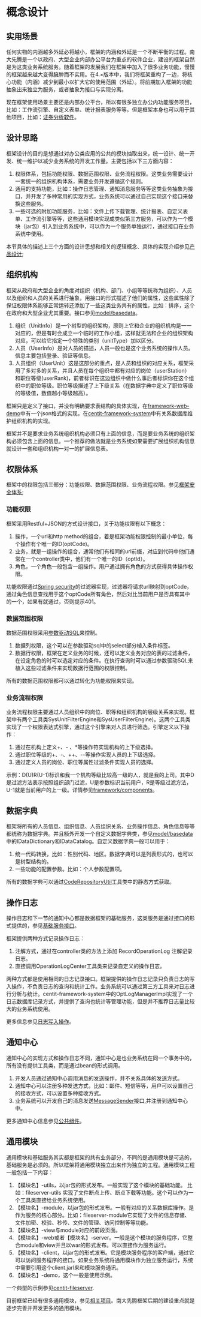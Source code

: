 # 概念设计

## 实用场景
任何实物的内涵越多外延必将越小，框架的内涵和外延是一个不断平衡的过程。南大先腾是一个以政府、大型企业内部办公平台为重点的软件企业，建设的框架自然是为这类业务系统服务。随着框架的发展我们在框架中加入了很多业务功能，慢慢的框架越来越大变得臃肿而不实用。在4.×版本中，我们将框架重构了一边，将核心功能（内涵）减少到最小以扩大它的使用范围（外延）。将前期加入框架的功能抽象出来独立为服务，或者抽象为接口与实现分离。

现在框架使用场景主要还是内部办公平台，所以有很多独立办公内功能服务项目，比如：工作流引擎、自定义表单、统计报表服务等等。但是框架本身也可以用于其他项目，比如：[证券分析软件](http://demo.centit.com/smas)。

## 设计思路

框架设计的目的是想通过对办公类应用的公共的模块抽取出来，统一设计、统一开发、统一维护以减少业务系统的开发工作量。主要包括以下三方面内容：
1. 权限体系，包括功能权限、数据范围权限、业务流程权限。这类业务需要设计一套统一的组织机构体系，需要业务开发遵循这个规则。
2. 通用的支持功能，比如：操作日志管理、通知消息服务等等这类业务抽象为接口，并开发了多种常用的实现方式，业务系统可以通过自己实现这个接口来替换这些服务。
3. 一些可选的附加功能服务，比如：文件上传下载管理、统计报表、自定义表单、工作流引擎等等，这些通用模块实现成类似第三方服务，可以作为一个模块（jar包）引入到业务系统中，可以作为一个服务单独运行，通过接口在业务系统中使用。

本节具体的描述上三个方面的设计思想和相关的逻辑概念、具体的实现介绍参见[产品设计](./product_design.html);

## 组织机构

框架从政府和大型企业的角度对组织（机构、部门、小组等等统称为组织）、人员以及组织和人员的关系进行抽象，用接口的形式描述了他们的属性，这些属性除了保证权限体系能够正常运转还添加了一些这类业务共有的属性，比如：排序，这个在政府和大型企业尤其重要。接口参见[model/basedata](https://github.com/ndxt/centit-framework/tree/master/framework-core/src/main/java/com/centit/framework/model/basedata)。
1. 组织（UnitInfo）是一个树型的组织架构，原则上它和企业的组织机构是一一对应的，但是有时会成立一个临时的工作小组，这样就无法和企业的组织架构对应，可以给它指定一个特殊的类别（unitType）加以区分。
2. 人员（UserInfo）是对人员的描述，人员一般也是这个业务系统的操作人员。信息主要包括登录、验证等信息。
3. 人员组织（UserUnit）这是这部分的重点，是人员和组织的对应关系，框架采用了多对多的关系，并且人员在每个组织中都有对应的岗位（userStation）和职位等级(userRank)，前者标识在这边组织中做什么事后者标识你在这个组织中的职位等级。职位等级描述了上下级关系（在数据字典中定义了职位等级的等级值，数值越小等级越高）。

框架只是定义了接口，并没有明确要求表结构的具体实现，在[framework-web-demo](https://github.com/ndxt/centit-framework/tree/master/framework-web-demo)中有一个json格式的实现，在[centit-framework-system](https://github.com/ndxt/centit-framework-system)中有关系数据库维护组织机构的实现。

框架并不是要求业务系统组织机构必须只有上面的信息，而是要业务系统的组织架构必须包含上面的信息。一个推荐的做法就是业务系统如果需要扩展组织机构信息就设计一套和组织机构一对一的扩展信息表。

## 权限体系

框架中的权限包括三部分：功能权限、数据范围权限、业务流程权限。参见[框架安全体系](https://github.com/ndxt/centit-framework/tree/master/framework-security/src/main/java/com/centit/framework/security);

### 功能权限

框架采用Restful+JSON的方式设计接口，关于功能权限有以下概念：
1. 操作，一个url和http method的组合，着是框架功能权限控制的最小单位，每个操作有个唯一的ID(optCode)。
2. 业务，就是一组操作的组合，通常他们有相同的url前缀，对应到代码中他们通常在一个controller类中，他们有一个唯一的ID（optId）。
3. 角色，一个角色一般包含一组操作。用户通过拥有角色的方式获得具体操作权限。

功能权限通过[Spring security](https://docs.spring.io/spring-security/site/docs/current/guides/html5/)的过滤器实现，过滤器将请求url映射到optCode，通过角色信息查找用于这个optCode所有角色，然后对比当前用户是否具有其中的一个，如果有就通过，否则提示401。

### 数据范围权限

数据范围权限采用[参数驱动SQL](./technical_design.html#参数驱动sql)来控制。
1. 数据列权限，这个可以在参数驱动sql中的select部分植入条件标签。
2. 数据行权限，框架在定义业务的时候，还可以定义业务对应的表的过滤条件，在设定角色的时可以选定对应的条件。在执行查询时可以通过参数驱动SQL来植入这些过滤条件来实现数据行范围的权限控制。

所有的数据范围权限都可以通过转化为功能权限来实现。

### 业务流程权限

业务流程权限主要通过人员组织中的岗位、职等和组织机构的层级关系来实现。框架中有两个工具类SysUnitFilterEngine和SysUserFilterEngine)。这两个工具类实现了一个权限表达式引擎，通过这个引擎来对人员进行筛选。引擎定义以下操作：
1. 通过在机构上定义+、- 、*等操作符实现机构的上下级选择。
2. 通过职位等级的+、-、++、--等操作实现人员的上下级选择。
3. 通过定义人员的岗位、职位等属性过滤条件实现人员的选择。

示例：D(U)R(U-1)标识和我一个机构等级比较高一级的人，就是我的上司。其中D是过滤方法表示按照组织部门过滤，U是参数标识当前用户，R是等级过滤方法，U-1就是当前用户的上一级。详情参见[framework/components](https://github.com/ndxt/centit-framework/tree/master/framework-core/src/main/java/com/centit/framework/components)。

## 数据字典

框架将所有的人员信息、组织信息、人员组织关系、业务操作信息、角色信息等等都统称为数据字典。并且额外开发一个自定义数据字典类，参见[model/basedata](https://github.com/ndxt/centit-framework/tree/master/framework-core/src/main/java/com/centit/framework/model/basedata)中的IDataDictionary和IDataCatalog。自定义数据字典一般可以用于：

1. 统一代码转换，比如：性别代码、地区。数据字典可以是列表形式的，也可以是树型结构的。
2. 一些功能的配置参数。比如：个人参数配置项。

所有的数据字典可以通过[CodeRepositoryUtil](https://github.com/ndxt/centit-framework/tree/master/framework-core/src/main/java/com/centit/framework/components)工具类中的静态方式获取。

## 操作日志

操作日志和下一节的通知中心都是数据框架的基础服务，这类服务是通过接口的形式提供的，参见[基础服务接口](https://github.com/ndxt/centit-framework/tree/master/framework-adapter/src/main/java/com/centit/framework/model/adapter)。

框架提供两种方式记录操作日志：
1. 注解方式，通过在controller类的方法上添加 RecordOperationLog 注解记录日志。
2. 直接调用OperationLogCenter工具类来记录自定义的操作日志。

两种方式都是使用相同的日志记录接口。框架提供的操作日志记录只负责日志的写入操作，不负责日志的查询和统计工作。业务系统可以通过第三方工具来对日志进行分析与统计。centit-framework-system中的OptLogManagerImpl实现了一个日志数据库记录方式，并提供了查询也统计等管理功能，但是并不推荐日志量比较大的业务系统使用。

更多信息参见[日志写入操作](https://github.com/ndxt/centit-framework/tree/master/framework-core/src/main/java/com/centit/framework/operationlog)。

## 通知中心

通知中心的实现方式和操作日志不同，通知中心是也业务系统在同一个事务中的，所有没有提供工具类，而是通过bean的形式调用。

1. 开发人员通过通知中心调用消息的发送操作，并不关系具体的发送方式。
2. 通知中心可以注册多种发送方式，比如：邮件、短信等等，用户可以设置自己的接收方式，可以设置多种接收方式。
3. 业务系统可以开发自己的消息发送[MessageSender](https://github.com/ndxt/centit-framework/tree/master/framework-adapter/src/main/java/com/centit/framework/model/adapter)接口,并注册到通知中心中。 

更多通知中心信息参见[公共组件](https://github.com/ndxt/centit-framework/tree/master/framework-core/src/main/java/com/centit/framework/components)。

## 通用模块

通用模块和基础服务其实都是框架的共有业务部分，不同的是通用模块是可选的，基础服务是必须的。所以框架将通用模块独立出来作为独立的工程。通用模块工程一般包括一下内容：

1. 【模块名】-utils，以jar包的形式发布。一般实现了这个模块的基础功能。 比如：fileserver-utils 实现了文件断点上传、断点下载等功能。这个可以作为一个工具类直接给业务系统使用。
2. 【模块名】-module，以jar包的形式发布。一般有对应的关系数据库操作。是作为服务的核心部分。比如：fileserver-module它实现了文件的信息存储、文件加密、校验、秒传、文件的管理、访问控制等等功能。
3. 【模块名】-view与module对应的前段页面。
4. 【模块名】-web或者【模块名】-server。一般是这个模块的服务程序，它整合module和view并且以war的形式发布。可以直接作为服务运行。
5. 【模块名】-client，以jar包的形式发布。它是模块服务程序的客户端，通过它可以访问服务程序的接口。如果业务系统将通用模块作为独立服务运行，系统中需要引用这个client.jarl来和模块服务通讯。
6. 【模块名】-demo，这个一般是使用示例。

一个典型的示例参见[centit-fileserver](https://github.com/ndxt/centit-fileserver).

目前框架已经有很多通用模块，参见[相关项目](https://ndxt.github.io/projects/)。南大先腾框架后期的建设重点就是逐步完善并开发更多的通用模块。